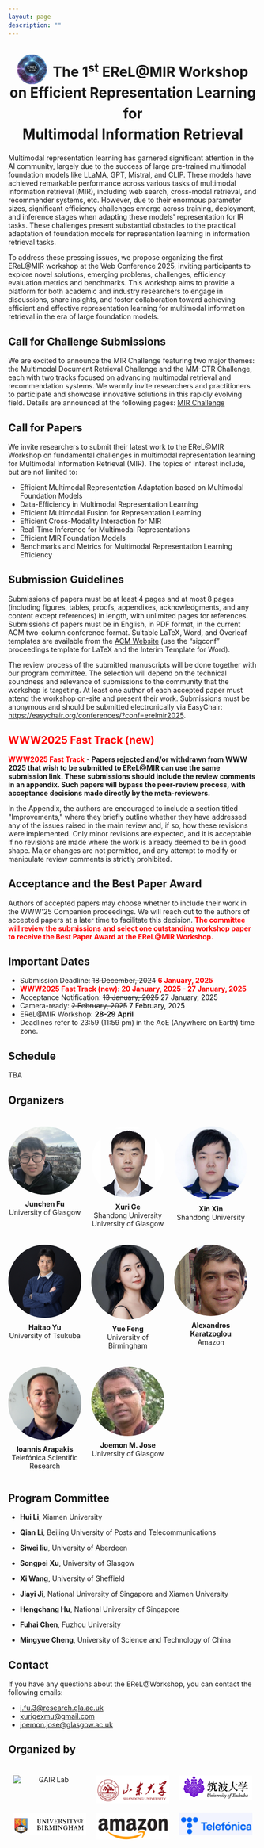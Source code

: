 ```yaml
---
layout: page
description: ""
---
```


<!-- ## <a name='Overview' style="color: inherit; text-decoration: none; text-align: center;"> The 1<sup>st</sup> EReL@MIR Workshop on Efficient Representation Learning for Multimodal Information Retrieval</a>  -->
<h1 style="text-align: center; font-size: 28px; color: inherit; line-height: 1.5;">
    <span style="display: inline-flex; align-items: center; white-space: nowrap;">
        <img src="img/erelmire.jpg" alt="EReL Logo"
             style="width: 60px; height: 60px; border-radius: 50%; margin-top:-20px; margin-right: 5px; position: relative; top: 15px;">
    </span>
    The 1<sup>st</sup> EReL@MIR Workshop on Efficient Representation Learning for <br> Multimodal Information Retrieval
</h1>



Multimodal representation learning has garnered significant attention in the AI community, largely due to the success of large pre-trained multimodal foundation models like LLaMA, GPT, Mistral, and CLIP. These models have achieved remarkable performance across various tasks of multimodal information retrieval (MIR), including web search, cross-modal retrieval, and recommender systems, etc. However, due to their enormous parameter sizes, significant efficiency challenges emerge across training, deployment, and inference stages when adapting these models' representation for IR tasks. These challenges present substantial obstacles to the practical adaptation of foundation models for representation learning in information retrieval tasks.

To address these pressing issues, we propose organizing the first EReL@MIR workshop at the Web Conference 2025, inviting participants to explore novel solutions, emerging problems, challenges, efficiency evaluation metrics and benchmarks. This workshop aims to provide a platform for both academic and industry researchers to engage in discussions, share insights, and foster collaboration toward achieving efficient and effective representation learning for multimodal information retrieval in the era of large foundation models. 

## <a name='Call for Challenge Submissions' style="color: inherit; text-decoration: none;text-align: center;"> Call for Challenge Submissions</a> 


We are excited to announce the MIR Challenge featuring two major themes: the Multimodal Document Retrieval Challenge and the MM-CTR Challenge, each with two tracks focused on advancing multimodal retrieval and recommendation systems. We warmly invite researchers and practitioners to participate and showcase innovative solutions in this rapidly evolving field. Details are announced at the following pages:
<a href="challenge/overview/">MIR Challenge</a>


## <a name='Call for Papers' style="color: inherit; text-decoration: none;text-align: center;"> Call for Papers </a> 
We invite researchers to submit their latest work to the EReL@MIR Workshop on fundamental challenges in multimodal representation learning for Multimodal Information Retrieval (MIR). The topics of interest include, but are not limited to:
- Efficient Multimodal Representation Adaptation based on Multimodal Foundation Models
- Data-Efficiency in Multimodal Representation Learning
- Efficient Multimodal Fusion for Representation Learning
- Efficient Cross-Modality Interaction for MIR
- Real-Time Inference for Multimodal Representations
- Efficient MIR Foundation Models
- Benchmarks and Metrics for Multimodal Representation Learning Efficiency

## Submission Guidelines
Submissions of papers must be at least 4 pages and at most 8 pages (including figures, tables, proofs, appendixes, acknowledgments, and any content except references) in length, with unlimited pages for references. Submissions of papers must be in English, in PDF format, in the current ACM two-column conference format. Suitable LaTeX, Word, and Overleaf templates are available from the [ACM Website](https://www.acm.org/publications/proceedings-template) (use the “sigconf” proceedings template for LaTeX and the Interim Template for Word).

<!-- All submissions of papers must be original and have not been published or accepted elsewhere or simultaneously submitted to another journal or conference.-->
 The review process of the submitted manuscripts will be done together with our program committee. The selection will depend on the technical soundness and relevance of submissions to the community that the workshop is targeting. At least one author of each accepted paper must attend the workshop on-site and present their work. Submissions must be anonymous and should be submitted electronically via EasyChair: <https://easychair.org/conferences/?conf=erelmir2025>.

##  <a name='WWW2025 Fast Track' style="color: red; text-decoration: none;text-align: center;"> WWW2025 Fast Track (new) </a> 
  <span style="color:red"><b>WWW2025 Fast Track</b></span> - <b>Papers rejected and/or withdrawn from WWW 2025 that wish to be submitted to EReL@MIR can use the same submission link. These submissions should include the review comments in an appendix. Such papers will bypass the peer-review process, with acceptance decisions made directly by the meta-reviewers.</b> 
  
  In the Appendix, the authors are encouraged to include a section titled "Improvements," where they briefly outline whether they have addressed any of the issues raised in the main review and, if so, how these revisions were implemented. Only minor revisions are expected, and it is acceptable if no revisions are made where the work is already deemed to be in good shape. Major changes are not permitted, and any attempt to modify or manipulate review comments is strictly prohibited.


  

## Acceptance and the Best Paper Award

Authors of accepted papers may choose whether to include their work in the WWW'25 Companion proceedings. We will reach out to the authors of accepted papers at a later time to facilitate this decision. <span style="color:red"><b>The committee will review the submissions and select one outstanding workshop paper to receive the Best Paper Award at the EReL@MIR Workshop.</b></span>




## <a name='Important Dates' style="color: inherit; text-decoration: none; text-align: center;"> Important Dates </a>
- Submission Deadline: ~~18 December, 2024~~ <span style="color:red;"><b>6 January, 2025</b></span>
- <span style="color:red;"><b>WWW2025 Fast Track (new): 20 January, 2025 - 27 January, 2025</b></span> 
- Acceptance Notification: ~~13 January, 2025~~ <span style="color:black;">27 January, 2025</span>
- Camera-ready: ~~2 February, 2025~~ <span style="color:black;">7 February, 2025</span>
- EReL@MIR Workshop: **28-29 April**
- Deadlines refer to 23:59 (11:59 pm) in the AoE (Anywhere on Earth) time zone.

## <a name='Schedule' style="color: inherit; text-decoration: none; text-align: center;"> Schedule </a>
TBA


## <a name='Organizers' style="color: inherit; text-decoration: none;"> Organizers </a>

<div class="organizers-container">
  <!-- 第一行 (5 人) -->
  <div class="organizer">
    <a href="https://junchen-fu.github.io/" target="_blank">
      <img src="img/organizers/junchen-fu.jpg" alt="Junchen Fu">
      <p><b>Junchen Fu</b><br>University of Glasgow</p>
    </a>
  </div>
  
  <div class="organizer">
    <a href="https://xurige1995.github.io/" target="_blank">
      <img src="img/organizers/gexuri2.png" alt="Xuri Ge">
      <p><b>Xuri Ge</b><br>Shandong University<br>University of Glasgow</p>
    </a>
  </div>
  
  <div class="organizer">
    <a href="https://xinxin-me.github.io/" target="_blank">
      <img src="img/organizers/xinxin.png" alt="Xin Xin">
      <p><b>Xin Xin</b><br>Shandong University</p>
    </a>
  </div>
  
  <div class="organizer">
    <a href="https://ii-research-yu.github.io/" target="_blank">
      <img src="img/organizers/haitao-yu.png" alt="Haitao Yu">
      <p><b>Haitao Yu</b><br>University of Tsukuba</p>
    </a>
  </div>
  
  <div class="organizer">
    <a href="https://fengyue-leah.github.io/" target="_blank">
      <img src="img/organizers/fengyue.jpg" alt="Yue Feng">
      <p><b>Yue Feng</b><br>University of Birmingham</p>
    </a>
  </div>

  <!-- 第二行 (3 人) -->
  <div class="organizer">
    <a href="https://alexiskz.wordpress.com/" target="_blank">
      <img src="img/organizers/alex.png" alt="Alexandros Karatzoglou">
      <p><b>Alexandros Karatzoglou</b><br>Amazon</p>
    </a>
  </div>
  
  <div class="organizer">
    <a href="https://iarapakis.github.io/" target="_blank">
      <img src="img/organizers/ioannis2.png" alt="Ioannis Arapakis">
      <p><b>Ioannis Arapakis</b><br>Telefónica Scientific Research</p>
    </a>
  </div>
  
  <div class="organizer">
    <a href="https://www.dcs.gla.ac.uk/~jj/" target="_blank">
      <img src="img/organizers/joemon.png" alt="Joemon M. Jose">
      <p><b>Joemon M. Jose</b><br>University of Glasgow</p>
    </a>
  </div>
</div>

<style>
.organizers-container {
  display: flex;
  flex-wrap: wrap;
  gap: 20px;
  margin-top:40px;
  justify-content: start;
}

.organizer {
  flex: 1 1 calc(25% - 20px);
  max-width: calc(25% - 20px);
  text-align: center;
  box-sizing: border-box;
}

.organizer img {
  width: 100%;
  max-width: 150px; /* 限制头像最大宽度为150px */
  height: auto;
  border-radius: 50%;
  display: block;
  margin: 0 auto; /* 居中显示 */
}

.organizer a {
  text-decoration: none;
  color: inherit;
}

.organizer p {
  margin-top: 10px;
}

/* 在大屏幕上，每行显示4个头像 */
@media (min-width: 1025px) {
  .organizer {
    flex: 1 1 calc(25% - 20px);
    max-width: calc(25% - 20px);
  }
}

/* 中等屏幕，每行显示3个头像 */
@media (max-width: 1024px) {
  .organizer {
    flex: 1 1 calc(33.33% - 20px);
    max-width: calc(33.33% - 20px);
  }
}

/* 小屏幕，每行显示2个头像 */
@media (max-width: 768px) {
  .organizer {
    flex: 1 1 calc(50% - 20px);
    max-width: calc(50% - 20px);
  }
}

/* 超小屏幕，每行显示1个头像，并缩小头像尺寸 */
@media (max-width: 480px) {
  .organizer {
    flex: 1 1 calc(100% - 20px);
    max-width: calc(100% - 20px);
  }
  
  .organizer img {
    max-width: 80px; /* 在超小屏幕上，将头像最大宽度限制为80px */
  }
}

</style>



<!-- ## <a name='Organizers' style="color: inherit; text-decoration: none;"> Organizers </a>
- **Junchen Fu**, University of Glasgow, j.fu.3@research.gla.ac.uk

- **Xuri Ge**, Shandong University, xurigexmu@gmail.com

- **Xin Xin**, Shandong University, xinxin@sdu.edu.cn

- **Haitao Yu**, University of Tsukuba, yuhaitao@slis.tsukuba.ac.jp

- **Yue Feng**, University of Birmingham, y.feng.6@bham.ac.uk

- **Alexandros Karatzoglou**, Amazon, alexandros.karatzoglou@gmail.com

- **Ioannis Arapakis**, Telefónica Scientific Research, arapakis.ioannis@gmail.com

- **Joemon M. Jose**, University of Glasgow, joemon.jose@glasgow.ac.uk -->



## <a name='Program Committee' style="color: inherit; text-decoration: none;"> Program Committee</a>
- **Hui Li**, Xiamen University

- **Qian Li**, Beijing University of Posts and Telecommunications

- **Siwei liu**, University of Aberdeen

- **Songpei Xu**, University of Glasgow

- **Xi Wang**, University of Sheffield

- **Jiayi Ji**, National University of Singapore and Xiamen University

- **Hengchang Hu**, National University of Singapore

- **Fuhai Chen**, Fuzhou University

- **Mingyue Cheng**, University of Science and Technology of China

## <a name='Contact' style="color: inherit; text-decoration: none;"> Contact</a>
If you have any questions about the EReL@Workshop, you can contact the following emails:
<ul>
  <li>
    <a href="mailto:j.fu.3@research.gla.ac.uk">j.fu.3@research.gla.ac.uk</a>
  </li>
  <li>
    <a href="mailto:xurigexmu@gmail.com">xurigexmu@gmail.com</a>
  </li>
  <li>
    <a href="mailto:joemon.jose@glasgow.ac.uk">joemon.jose@glasgow.ac.uk</a>
  </li>
</ul>


## <a name='Organization' style="color: inherit; text-decoration: none;"> Organized by </a>

<div class="organization-container">
  <!-- 第一行 (5 人) -->
  <div class="organization">
    <a href="https://gair-lab.github.io/" target="_blank">
      <img src="img/organization/gair_lab.png" alt="GAIR Lab">
    </a>
  </div>
  
  <div class="organization">
    <a href="https://www.en.sdu.edu.cn/" target="_blank">
      <img src="img/organization/shandong University.png" alt="Shandong University">
    </a>
  </div>
  
  <div class="organization">
    <a href="https://www.tsukuba.ac.jp/en/" target="_blank">
      <img src="img/organization/University-Tsukuba-Logo.png" alt="Haitao Yu">
    </a>
  </div>
  
  <div class="organization">
    <a href="https://www.birmingham.ac.uk/" target="_blank">
      <img src="img/organization/UofB.png" alt="University of Birmingham">
    </a>
  </div>

  <!-- 第二行 (3 人) -->
  <div class="organization">
    <a href="https://www.amazon.science/" target="_blank">
      <img src="img/organization/Amazon.png" alt="Amazon">
    </a>
  </div>
  
  <div class="organization">
    <a href="https://hub.telefonica.com/en/research" target="_blank">
      <img src="img/organization/telefonica-logo.jpg" alt="Telefonica">
    </a>
  </div>
</div>

<style>
.organization-container {
  display: flex;
  flex-wrap: wrap;
  gap: 20px;
  margin-top: 40px;
  margin-bottom: 40px;
  justify-content: center; /* 将子元素居中对齐 */
}

.organization {
  flex: 1 1 calc(25% - 20px);
  max-width: calc(25% - 20px);
  text-align: center;
  box-sizing: border-box;
}

.organization img {
  width: 100%;
  max-width: 250px; /* 限制头像最大宽度为150px */
  height: auto;
  display: block;
  margin: 0 auto; /* 图片自身居中 */
}

.organization a {
  text-decoration: none;
  color: inherit;
}

.organization p {
  margin-top: 10px;
}

/* 在大屏幕上，每行显示4个头像 */
@media (min-width: 1025px) {
  .organization {
    flex: 1 1 calc(33% - 20px);
    max-width: calc(33% - 20px);
  }
}

/* 中等屏幕，每行显示3个头像 */
@media (max-width: 1024px) {
  .organization {
    flex: 1 1 calc(33.33% - 20px);
    max-width: calc(33.33% - 20px);
  }
}

/* 小屏幕，每行显示2个头像 */
@media (max-width: 768px) {
  .organization {
    flex: 1 1 calc(50% - 20px);
    max-width: calc(50% - 20px);
  }
}

/* 超小屏幕，每行显示1个头像，并缩小头像尺寸 */
@media (max-width: 480px) {
  .organization {
    flex: 1 1 calc(100% - 20px);
    max-width: calc(100% - 20px);
  }
  
  .organization img {
    max-width: 80px; /* 在超小屏幕上，将头像最大宽度限制为80px */
  }
}
</style>


